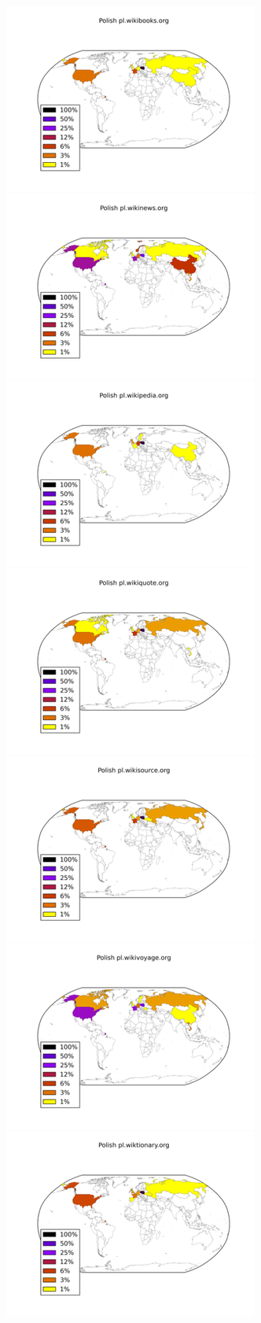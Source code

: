 ![](images/Polish-pl.wikibooks.org.png)
![](images/Polish-pl.wikinews.org.png)
![](images/Polish-pl.wikipedia.org.png)
![](images/Polish-pl.wikiquote.org.png)
![](images/Polish-pl.wikisource.org.png)
![](images/Polish-pl.wikivoyage.org.png)
![](images/Polish-pl.wiktionary.org.png)
